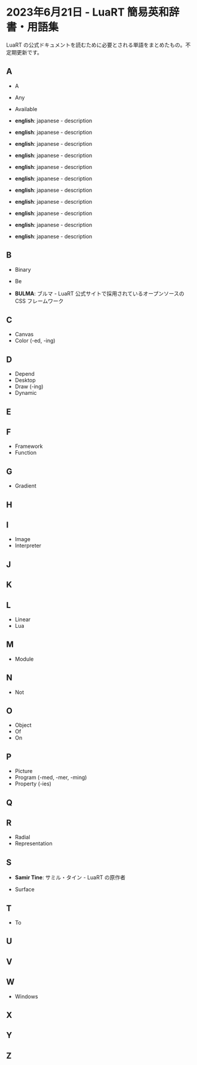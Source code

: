 # 2023年6月21日 - LuaRT 簡易英和辞書・用語集　

LuaRT の公式ドキュメントを読むために必要とされる単語をまとめたもの。不定期更新です。

## A

* A
* Any
* Available

* **english**: japanese - description
* **english**: japanese - description
* **english**: japanese - description
* **english**: japanese - description
* **english**: japanese - description
* **english**: japanese - description
* **english**: japanese - description
* **english**: japanese - description
* **english**: japanese - description
* **english**: japanese - description
* **english**: japanese - description

## B

* Binary
* Be

* **BULMA**: ブルマ - LuaRT 公式サイトで採用されているオープンソースの CSS フレームワーク

## C

* Canvas
* Color (-ed, -ing)

## D

* Depend
* Desktop
* Draw (-ing)
* Dynamic

## E
## F

* Framework
* Function

## G

* Gradient

## H


## I

* Image
* Interpreter

## J
## K


## L

* Linear
* Lua

## M

* Module

## N

* Not

## O

* Object
* Of
* On

## P

* Picture
* Program (-med, -mer, -ming)
* Property (-ies)

## Q
## R

* Radial
* Representation

## S

* **Samir Tine**: サミル・タイン - LuaRT の原作者

* Surface


## T

* To

## U
## V
## W

* Windows

## X
## Y
## Z
